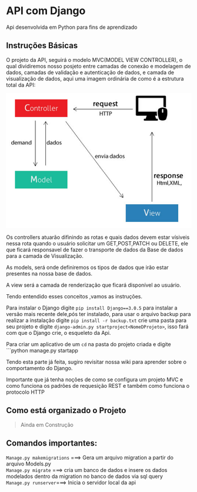 # API com Django
Api desenvolvida em Python para  fins de aprendizado

## Instruções Básicas

  O projeto da API, seguirá o modelo MVC(MODEL VIEW CONTROLLER), o qual dividiremos nosso posjeto entre camadas de conexão e modelagem de dados,
camadas de validação e autenticação de  dados, e camada de visualização de dados, aqui uma imagem ordinária de como é a estrutura total da API:



<img src="https://raw.githubusercontent.com/diegoeis/tableless-static-images/master/2015/02/laravel-introducao.jpg">

Os controllers atuarão difinindo as rotas e quais dados devem estar vísiveis nessa rota quando o usuário  solicitar um GET,POST,PATCH ou DELETE,
ele que ficará responsavel de fazer o transporte de dados  da Base de dados para a camada de Visualização.

As models, será onde definiremos os tipos de dados  que irão estar presentes na nossa base de dados.

A view será a camada de renderização que ficará disponível ao usuário.

Tendo entendido  esses conceitos ,vamos  as instruções.

Para instalar o Django digite ```pip install Django==3.0.5``` para instalar a versão mais recente dele,pós ter instalado, para usar o arquivo backup para realizar a instalação digite ``` pip install -r backup.txt ``` crie uma pasta para seu projeto
e digite ```django-admin.py startproject<NomeDProjeto>```, isso fará com que o Django crie, o esqueleto da Api.

Para criar um aplicativo de um ```cd``` na pasta do projeto criada e digite ```python manage.py startapp <nomedoapp>

Tendo esta parte já feita, sugiro revisitar nossa wiki para aprender sobre o comportamento do Django.

Importante que  já tenha  noções de como se configura um projeto MVC e como funciona os padrões de requesição REST e também como funciona o protocolo HTTP

## Como está organizado o Projeto

> Ainda em Construção

## Comandos importantes:

```Manage.py makemigrations``` ===> Gera um arquivo migration a partir do arquivo Models.py<br/>
```Manage.py migrate``` ===> cria um banco de dados e insere os dados modelados dentro da migration no banco de dados via sql query<br/>
```Manage.py runserver```===> Inicia o servidor local da api
